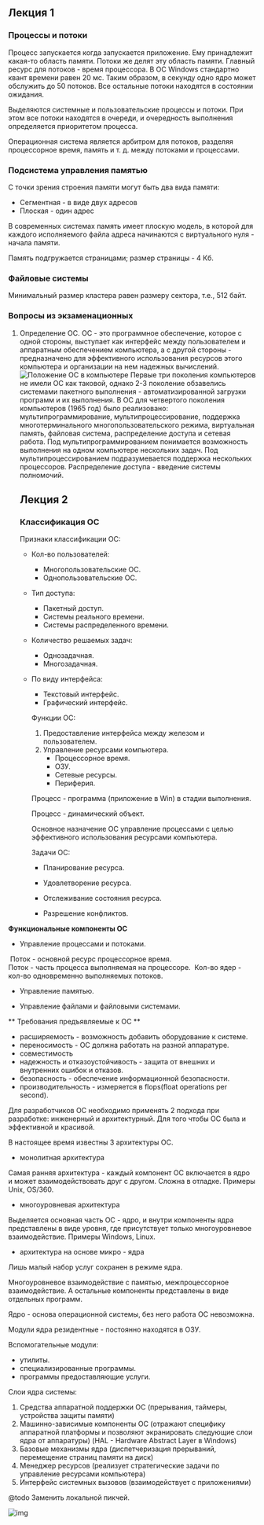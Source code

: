 ## Лекция 1

### Процессы и потоки

Процесс запускается когда запускается приложение. Ему принадлежит какая-то область памяти. Потоки же делят эту область памяти. Главный ресурс для потоков - время процессора. В ОС Windows стандартно квант времени равен 20 мс. Таким образом, в секунду одно ядро может обслужить до 50 потоков. Все остальные потоки находятся в состоянии ожидания. 

Выделяются системные и пользовательские процессы и потоки. При этом все потоки находятся в очереди, и очередность выполнения определяется приоритетом процесса. 

Операционная система является арбитром для потоков, разделяя процессорное время, память и т. д. между потоками и процессами.

### Подсистема управления памятью

С точки зрения строения памяти могут быть два вида памяти:

- Сегментная - в виде двух адресов
- Плоская - один адрес

В современных системах память имеет плоскую модель, в которой для каждого исполняемого файла адреса начинаются с виртуального нуля - начала памяти.

Память подгружается страницами; размер страницы - 4 Кб.

### Файловые системы

Минимальный размер кластера равен размеру сектора, т.е., 512 байт.

### Вопросы из экзаменационных

1. Определение ОС.
   ОС - это программное обеспечение, которое с одной стороны, выступает как интерфейс между пользователем и аппаратным обеспечением компьютера, а с другой стороны - предназначено для эффективного использования ресурсов этого компьютера и организации на нем надежных вычислений. 
   ![Положение ОС в компьютере](files/l1pic1.jpg)
Первые три поколения компьютеров не имели ОС как таковой, однако 2-3 поколение обзавелись системами пакетного выполнения - автоматизированной загрузки программ и их выполнения.
В ОС для четвертого поколения компьютеров (1965 год) было реализовано: мультипрограммирование, мультипроцессирование, поддержка многотерминального многопользовательского режима, виртуальная память, файловая система, распределение доступа и сетевая работа. Под мультипрограммированием понимается возможность выполнения на одном компьютере нескольких задач. Под мультипроцессированием подразумевается поддержка нескольких процессоров. Распределение доступа - введение системы полномочий. 
   
   ## Лекция 2 
   
   ### Классификация ОС
   
   Признаки классификации ОС:
   
   * Кол-во пользователей:
   
     * Многопользовательские ОС.
     * Однопользовательские ОС.
   
   * Тип доступа:
   
     * Пакетный доступ.
     * Системы реального времени.
     * Системы распределенного времени.
   
   * Количество решаемых задач:
   
     * Однозадачная.
     * Многозадачная.
   
   * По виду интерфейса:
   
     * Текстовый интерфейс.
     * Графический интерфейс.
   
     Функции ОС:
   
     1. Предоставление интерфейса между железом и пользователем.
     2. Управление ресурсами компьютера.
        * Процессорное время.
        * ОЗУ.
        * Сетевые ресурсы.
        * Периферия.
   
     Процесс - программа (приложение в Win) в стадии выполнения.
   
     Процесс - динамический объект.
   
     Основное назначение ОС управление процессами с целью эффективного использования ресурсами компьютера.
   
     Задачи ОС:
   
     * Планирование ресурса.
   
     * Удовлетворение ресурса.
   
     * Отслеживание состояния ресурса.
   
     * Разрешение конфликтов.
   
       

**Функциональные компоненты ОС**

* Управление процессами и потоками.

​	Поток - основной ресурс процессорное время.   
​	Поток - часть процесса выполняемая на процессоре.
​	Кол-во ядер - кол-во одновременно выполняемых потоков.

* Управление памятью.

* Управление файлами и файловыми системами.

** Требования предъявляемые к ОС **

* расширяемость - возможность добавить оборудование к системе.
* переносимость - ОС должна работать на разной аппаратуре.
* совместимость 
* надежность и отказоустойчивость - защита от внешних и внутренних ошибок и отказов.
* безопасность - обеспечение информационной безопасности.
* производительность - измеряется в flops(float operations per second).

Для разработчиков ОС необходимо применять 2 подхода при разработке: инженерный и архитектурный. Для того чтобы ОС была и эффективной и красивой. 

В настоящее время известны 3 архитектуры ОС.

* монолитная архитектура 

Самая ранняя архитектура - каждый компонент ОС включается в ядро и может взаимодействовать друг с другом. Сложна в отладке.  Примеры Unix, OS/360. 

* многоуровневая архитектура

Выделяется основная часть ОС - ядро, и внутри компоненты ядра представлены в виде уровня, где присутствует только многоуровневое взаимодействие. Примеры Windows, Linux. 

* архитектура на основе микро - ядра

Лишь малый набор услуг сохранен в режиме ядра. 

Многоуровневое взаимодействие с памятью, межпроцессорное взаимодействие. А остальные компоненты представлены в виде отдельных программ.

Ядро - основа операционной системы, без него работа ОС невозможна. 

Модули ядра резидентные - постоянно находятся в ОЗУ.

Вспомогательные модули:

* утилиты.
* специализированные программы.
* программы предоставляющие услуги.

Слои ядра системы:

1. Средства аппаратной поддержки ОС (прерывания, таймеры, устройства защиты памяти)
2. Машинно-зависимые компоненты ОС (отражают специфику аппаратной платформы и позволяют экранировать следующие слои ядра от аппаратуры) (HAL - Hardware Abstract Layer в Windows)
3. Базовые механизмы ядра (диспетчеризация прерываний, перемещение страниц памяти на диск)
4. Менеджер ресурсов (реализует стратегические задачи по управление ресурсами компьютера)
5. Интерфейс системных вызовов (взаимодействует с приложениями)

@todo Заменить локальной пикчей.

![img](https://upload.wikimedia.org/wikipedia/commons/5/5e/%D0%90%D1%80%D1%85%D0%B8%D1%82%D0%B5%D0%BA%D1%82%D1%83%D1%80%D0%B0_Windows_NT.PNG)

